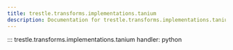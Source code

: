 ```yaml
---
title: trestle.transforms.implementations.tanium
description: Documentation for trestle.transforms.implementations.tanium module
---
```


::: trestle.transforms.implementations.tanium
handler: python
